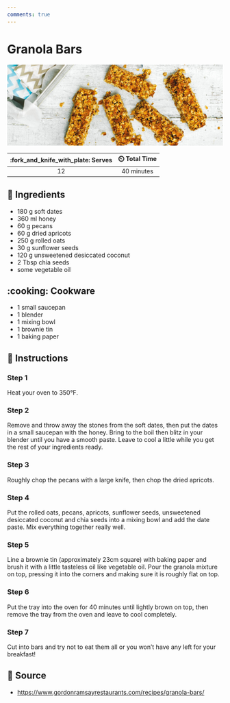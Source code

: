 ```yaml
---
comments: true
---
```

# Granola Bars

![Granola Bars](../assets/images/granola-bars.jpg)

| :fork_and_knife_with_plate: Serves | :timer_clock: Total Time |
|:----------------------------------:|:-----------------------: |
| 12 | 40 minutes |

## :salt: Ingredients

- 180 g soft dates
- 360 ml honey
- 60 g pecans
- 60 g dried apricots
- 250 g rolled oats
- 30 g sunflower seeds
- 120 g unsweetened desiccated coconut
- 2 Tbsp chia seeds
- some vegetable oil

## :cooking: Cookware

- 1 small saucepan
- 1 blender
- 1 mixing bowl
- 1 brownie tin
- 1 baking paper

## :pencil: Instructions

### Step 1

Heat your oven to 350°F.

### Step 2

Remove and throw away the stones from the soft dates, then put the dates in a small saucepan with the honey. Bring to
the boil then blitz in your blender until you have a smooth paste. Leave to cool a little while you get the rest of your
ingredients ready.

### Step 3

Roughly chop the pecans with a large knife, then chop the dried apricots.

### Step 4

Put the rolled oats, pecans, apricots, sunflower seeds, unsweetened desiccated coconut and chia seeds into a mixing bowl
and add the date paste. Mix everything together really well.

### Step 5

Line a brownie tin (approximately 23cm square) with baking paper and brush it with a little tasteless oil like vegetable
oil. Pour the granola mixture on top, pressing it into the corners and making sure it is roughly flat on top.

### Step 6

Put the tray into the oven for 40 minutes until lightly brown on top, then remove the tray from the oven and leave to
cool completely.

### Step 7

Cut into bars and try not to eat them all or you won’t have any left for your breakfast!

## :link: Source

- <https://www.gordonramsayrestaurants.com/recipes/granola-bars/>
